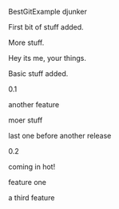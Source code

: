 BestGitExample
djunker

First bit of stuff added.

More stuff.

Hey its me, your things.

Basic stuff added.

0.1

another feature

moer stuff

last one before another release

0.2

coming in hot!

feature one

a third feature